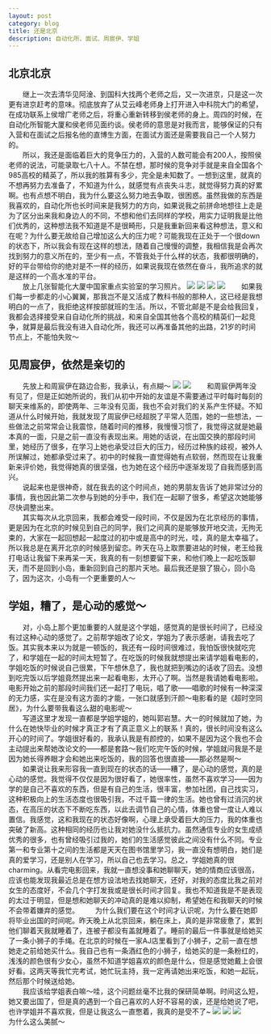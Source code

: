 ```yaml
---
layout: post
category: blog
title: 还是北京
description: 自动化所、面试、周宸伊、学姐
---
```


## 北京北京
　　继上一次去清华见阿淦、到国科大找两个老师之后，又一次进京，只是这一次更有进京赶考的意味。彻底放弃了从艾云峰老师身上打开进入中科院大门的希望，在成功联系上侯增广老师之后，将重心重新转移到侯老师的身上。周四的时候，在自动化所智能大厦和侯老师见面约谈。侯老师的意思是对我而言，能够保证的只有入营和在面试之后报名他的直博生方面，在面试方面还是需要我自己一个人努力的。<br>
　　所以，我还是面临着巨大的竞争压力的，入营的人数可能会有200人，按照侯老师的说法，可能录取七八十人。不禁在想，那时候的竞争对手就是来自全国各个985高校的精英了，所以我的胜算有多少，完全是未知数了。一想到这里，就真的不想再努力去准备了，不知道为什么，就感觉有点丧失斗志，就觉得努力真的好累啊。也有点想不明白，我为什么要这么努力地去争取，很困惑。虽然我做的东西是我喜欢的，自动化所也长时间来是我努力的方向，如果说我之前拼命地想往上走是为了区分出来我和身边人的不同，不想和他们去同样的学校，用实力证明我是比他们优秀的，这种想法我不知道是不是很畸形，只是我重新回来看这种想法，意义和在呢？为什么要无故给自己增加这么大的压力呢？可能我现在正处于一个很down的状态下，所以我会有现在这样的想法，随着自己慢慢的调整，我相信我是会再次找到努力的意义所在的，至少有一点，不管我处于什么样的状态，我都很明确的，好的平台带给你的绝对是不一样的经历，如果说我现在依然在奋斗，我所追求的就是这样的一个高水准的平台。<br>
　　放上几张智能化大厦中国家重点实验室的学习照片。
![](/downloads/复杂实验室.jpeg)
![](/downloads/复杂实验室2.jpeg)
![](/downloads/复杂实验室3.jpeg)
![](/downloads/复杂实验室4.jpeg)
　　如果我们每一步都走的小心翼翼，那我岂不是又活成了教科书般的那种人，这已经是我想明白的一点了，我拒绝这样按部就班的生活。所以，不管北邮是不是会给我回复，我都会选择接受来自自动化所的挑战，和来自全国其他各个高校的精英们一起竞争，就算是最后我没有进入自动化所，我还可以再准备其他的出路，21岁的时间节点上，不能怕失败～

## 见周宸伊，依然是亲切的
　　先放上和周宸伊在路边合影，我承认，有点糊～
![](/downloads/周宸伊1.jpeg)
![](/downloads/周宸伊2.jpg)
　　和周宸伊两年没有见了，但是正如她所说的，我们从初中开始的友谊是不需要通过平时每时每刻的聊天来维系的，即使两年、三年没有见面，我也不会对我们的关系产生怀疑。不知道从什么时候开始，我就发现了周宸伊已经超脱了平常人范围，她的一些想法，一些做法之前常常会让我震惊，随着时间的推移，我慢慢习惯了，我觉得这就是她最本真的一面，只是之前一直没有表现出来。用她的话说，在出国交换的那段时间里，她经历了很多，在学习上她也承受过巨大的压力，经历过种族的歧视，被外人所误解过，她都承受过来了。初中的时候我一直觉得她有点软弱，然而现在让我重新来评价她，我觉得她真的很坚强，也为她在这个经历中逐渐发现了自我而感到高兴。<br>
　　说起来也是很神奇，就在我去的这个时间点，她的男朋友告诉了她非常过分的事情，我也因此第二次参与到她的分手中，我们在一起聊了很多，希望这次她能够尽快调整出来。<br>
　　其实每次从北京回来，我都会难受一段时间，不仅是因为在北京经历的事情，更是因为在北京的时候见到自己的同学，我们之间真的是能够放开地交流，无拘无束的，大家在一起回想起一起度过的初中或是高中的时光，哇，真的是太幸福了。所以我总是在离开北京的时候感到留恋。昨天在马上取票要进站的时候，老王给我打电话让我留下来再呆一天，我真的有一刻想要留下来，和他们晚上一起吃饭聊天，而不是回到小岛，重新回到自己的那片天地。最后我还是狠了狠心，回小岛了，因为这次，小岛有一个更重要的人～

## 学姐，糟了，是心动的感觉～
　　对，小岛上那个更加重要的人就是这个学姐，感觉真的是很长时间了，已经没有过这种心动的感觉了。之前帮学姐改了论文，学姐为了表示感谢，请我去吃了饭。其实我本来以为就是一顿饭的，我还有一段时间很难过，我怕饭很快就吃完了，和学姐在一起的时间太短暂了。在吃饭的时候我就想提出来请学姐看电影的，学姐吃饭的时候说自己很累，下午想休息了，我也就把到嘴边的话收了回去。没想到吃完饭以后学姐竟然提出来一起看电影，太开心了啊。当然是我请她看电影啦。电影开始之前的那段时间我们还一起打了电玩，唱了歌——唱歌的时候有一种深深的无力感，实在是没有这方面的才能，一张口就感到汗颜～电影看的是《超时空同居》，为什么要带我看这么甜的电影呢～<br>
　　写道这里才发现一直都是学姐学姐的，她叫郭岩慧。大一的时候就加了她，为什么在她快毕业的时候才真正才有了真正意义上的联系！真的，很长时间没有这么开心的时间了。学姐很好看的，我承认我是有颜控的，如果不是因为这个我也不会主动提出来帮她改论文的——都是套路～我们吃完午饭的时候，学姐就问我是不是因为她长得养眼才会和她出来吃饭的，我的回答也很直接——那必然是啊～<br>
　　如果说让我来形容我一直到现在的状态的话——糟了，是心动的感觉，真的是心动的感觉。我觉得不仅仅是因为很好看了，她很率性，虽然不喜欢学习——因为学的是自己不喜欢的东西，但是有自己的生活，很丰富，参加社团，自己找实习，这种积极向上的生活态度也很吸引我，不过千篇一律的生活。她也曾有过消沉的状态，在高压的状态下不断吃东西，以此去调节自己的心情，体重也曾一度让人难以置信。我感觉，这和我现在的状态好像啊，心理上承受着巨大的压力，我的体重也突破了新高。这种相同的经历也让我对她没什么抵抗力。虽然通信专业的女生成绩优秀的很多，也有曾经吸引过我的，她们的生活感觉彼此之间没有什么不同。专业第一和专业第十之间的生活都是天天在图书馆里学习，我一直没有想明白，她们是真的爱学习，还是别人在学习，所以自己也去学习。总之，学姐她真的很charming。从看完电影回来，我就一直想没事和她聊聊天，她的情商应该很高，应该也能发现我最近总是在想方设法地去找她聊天，还好，对我的态度比我之前对女生的态度好，不会几个字打发我或是很长时间才回复。我也不知道我是不是表现的太过于明显，但是想和她聊天的冲动真的是难以抑制，希望她在和我聊天的时候不会带着嫌弃的感觉。
　　为什么我们要在这个时间才认识呢，为什么要在她即将毕业出国的时间呢。昨天晚上从北京回来，躺在床上，真的是非常疲惫了，累到他们聊着天我就睡着了，连被子都没有盖就睡着了。睡前的最后一件事就是给她买了一条小狮子的手绳。在北京的时候在一家AJ店里看到了小狮子，之前一直在想她走之前给她买什么。我自己也有一条酒红色的小狮子，给她买的是一条粉红的，浅浅的颜色很有少女心，虽然不知道学姐喜欢的颜色是什么，但是感觉她戴上会很好看。这两天等我忙完考试，她忙玩主持，我一定再请她出来吃饭，和她一起玩，然后那个时候送给她。<br>
　　我应该给学姐表白嘛～哇，这个问题丝毫不比我的保研简单啊。时间这么短，她又要出国了，但是真的遇到一个自己喜欢的人好不容易的诶，还是给她说了吧，也许学姐并不喜欢我，但是让我这么一直憋着，我真的是受不了~
![](/downloads/郭岩慧1.jpg)
![](/downloads/郭岩慧2.jpeg)
![](/downloads/郭岩慧3.jpeg)
　　为什么这么美腻～